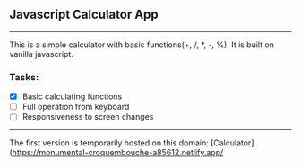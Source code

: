 ## Javascript Calculator App
___
This is a simple calculator with basic functions(+, /, *, -, %).
It is built on vanilla javascript.
### Tasks:
* [x] Basic calculating functions
* [ ] Full operation from keyboard
* [ ] Responsiveness to screen changes
___
The first version is temporarily hosted on this domain:
[Calculator](https://monumental-croquembouche-a85612.netlify.app/
